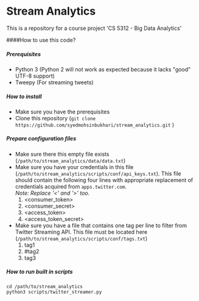 # Stream Analytics
This is a repository for a course project 'CS 5312 - Big Data Analytics'

####How to use this code?

##### Prerequisites
- Python 3 (Python 2 will not work as expected because it lacks "good" UTF-8 support)
- Tweepy (For streaming tweets)

##### How to install
- Make sure you have the prerequisites
- Clone this repository (`git clone https://github.com/syedmohsinbukhari/stream_analytics.git` )

##### Prepare configuration files
- Make sure there this empty file exists (`/path/to/stream_analytics/data/data.txt`)
- Make sure you have your credentials in this file (`/path/to/stream_analytics/scripts/conf/api_keys.txt`). This file should contain the following four lines with appropriate replacement of credentials acquired from `apps.twitter.com`.<br/>*Note: Replace '<' and '>' too.*
    1. \<consumer_token\>
    2. \<consumer_secret\>
    3. \<access_token\>
    4. \<access_token_secret\>
- Make sure you have a file that contains one tag per line to filter from Twitter Streaming API. This file must be located here (`/path/to/stream_analytics/scripts/conf/tags.txt`)
    1. tag1
    2. \#tag2
    3. tag3

##### How to run built in scripts
```shell
cd /path/to/stream_analytics
python3 scripts/twitter_streamer.py
```

